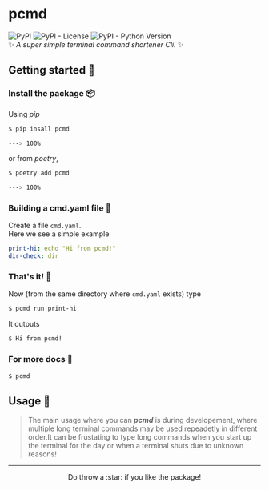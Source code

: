 # pcmd
<img alt="PyPI" src="https://img.shields.io/pypi/v/pcmd?logo=pypi&logoColor=white&style=flat-square"> <img alt="PyPI - License" src="https://img.shields.io/pypi/l/pcmd?style=flat-square"> <img alt="PyPI - Python Version" src="https://img.shields.io/pypi/pyversions/pcmd?logo=python&logoColor=white&style=flat-square">  
:sparkles: _A super simple terminal command shortener Cli._ :sparkles:

## Getting started :rocket:
### Install the package :package:
Using _pip_
```bash
$ pip insall pcmd

---> 100%
```
or from _poetry_,
```bash
$ poetry add pcmd

---> 100%
```
### Building a cmd.yaml file :hammer:
Create a file `cmd.yaml`.  
Here we see a simple example
```yaml
print-hi: echo "Hi from pcmd!"
dir-check: dir
```
### That's it! :tada:
Now (from the same directory where `cmd.yaml` exists)  type
```bash
$ pcmd run print-hi
```
It outputs
```bash
$ Hi from pcmd!
```

### For more docs :page_facing_up:
```bash
$ pcmd
```

## Usage 🧰
> The main usage where you can ***pcmd*** is during developement, where multiple long terminal commands may be used repeadetly in different order.It can be frustating to type long commands when you start up the terminal for the day or when a terminal shuts due to unknown reasons!  

---
<p align=center>Do throw a :star: if you like the package!</p>
